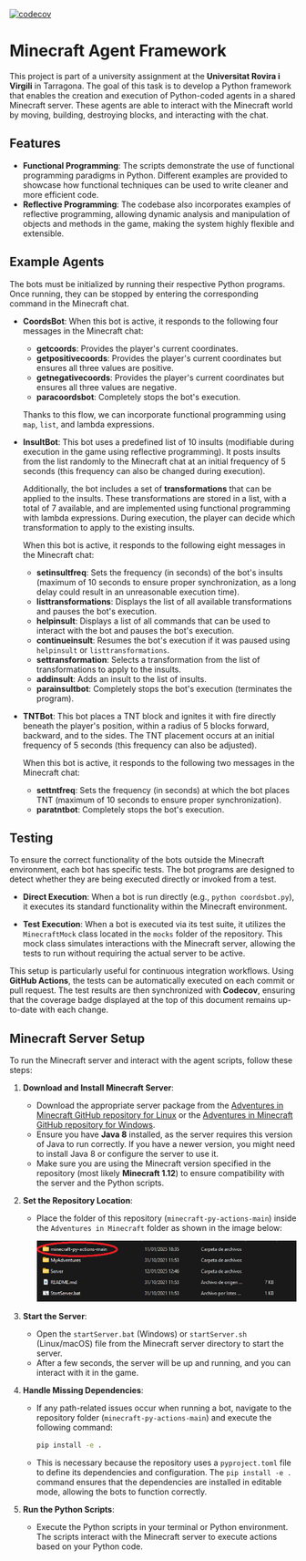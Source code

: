 [![codecov](https://codecov.io/gh/APozo04/minecraft-py-actions/graph/badge.svg?token=HKLF1MQHO3)](https://codecov.io/gh/APozo04/minecraft-py-actions)

# Minecraft Agent Framework

This project is part of a university assignment at the **Universitat Rovira i Virgili** in Tarragona. The goal of this task is to develop a Python framework that enables the creation and execution of Python-coded agents in a shared Minecraft server. These agents are able to interact with the Minecraft world by moving, building, destroying blocks, and interacting with the chat.

## Features
- **Functional Programming**: The scripts demonstrate the use of functional programming paradigms in Python. Different examples are provided to showcase how functional techniques can be used to write cleaner and more efficient code.
- **Reflective Programming**: The codebase also incorporates examples of reflective programming, allowing dynamic analysis and manipulation of objects and methods in the game, making the system highly flexible and extensible.
  
## Example Agents

The bots must be initialized by running their respective Python programs. Once running, they can be stopped by entering the corresponding command in the Minecraft chat.

- **CoordsBot**:
  When this bot is active, it responds to the following four messages in the Minecraft chat:
  - **getcoords**: Provides the player's current coordinates.
  - **getpositivecoords**: Provides the player's current coordinates but ensures all three values are positive.
  - **getnegativecoords**: Provides the player's current coordinates but ensures all three values are negative.
  - **paracoordsbot**: Completely stops the bot's execution.

  Thanks to this flow, we can incorporate functional programming using `map`, `list`, and lambda expressions.

- **InsultBot**:
  This bot uses a predefined list of 10 insults (modifiable during execution in the game using reflective programming). It posts insults from the list randomly to the Minecraft chat at an initial frequency of 5 seconds (this frequency can also be changed during execution). 

  Additionally, the bot includes a set of **transformations** that can be applied to the insults. These transformations are stored in a list, with a total of 7 available, and are implemented using functional programming with lambda expressions. During execution, the player can decide which transformation to apply to the existing insults.

  When this bot is active, it responds to the following eight messages in the Minecraft chat:
  - **setinsultfreq**: Sets the frequency (in seconds) of the bot's insults (maximum of 10 seconds to ensure proper synchronization, as a long delay could result in an unreasonable execution time).
  - **listtransformations**: Displays the list of all available transformations and pauses the bot's execution.
  - **helpinsult**: Displays a list of all commands that can be used to interact with the bot and pauses the bot's execution.
  - **continueinsult**: Resumes the bot's execution if it was paused using `helpinsult` or `listtransformations`.
  - **settransformation**: Selects a transformation from the list of transformations to apply to the insults.
  - **addinsult**: Adds an insult to the list of insults.
  - **parainsultbot**: Completely stops the bot's execution (terminates the program).

- **TNTBot**:
  This bot places a TNT block and ignites it with fire directly beneath the player's position, within a radius of 5 blocks forward, backward, and to the sides. The TNT placement occurs at an initial frequency of 5 seconds (this frequency can also be adjusted).

  When this bot is active, it responds to the following two messages in the Minecraft chat:
  - **settntfreq**: Sets the frequency (in seconds) at which the bot places TNT (maximum of 10 seconds to ensure proper synchronization).
  - **paratntbot**: Completely stops the bot's execution.

## Testing

To ensure the correct functionality of the bots outside the Minecraft environment, each bot has specific tests. The bot programs are designed to detect whether they are being executed directly or invoked from a test. 

- **Direct Execution**: When a bot is run directly (e.g., `python coordsbot.py`), it executes its standard functionality within the Minecraft environment.
  
- **Test Execution**: When a bot is executed via its test suite, it utilizes the `MinecraftMock` class located in the `mocks` folder of the repository. This mock class simulates interactions with the Minecraft server, allowing the tests to run without requiring the actual server to be active.

This setup is particularly useful for continuous integration workflows. Using **GitHub Actions**, the tests can be automatically executed on each commit or pull request. The test results are then synchronized with **Codecov**, ensuring that the coverage badge displayed at the top of this document remains up-to-date with each change.


## Minecraft Server Setup

To run the Minecraft server and interact with the agent scripts, follow these steps:

1. **Download and Install Minecraft Server**:
   - Download the appropriate server package from the [Adventures in Minecraft GitHub repository for Linux](https://github.com/AdventuresInMinecraft/AdventuresInMinecraft-Linux) or the [Adventures in Minecraft GitHub repository for Windows](https://github.com/AdventuresInMinecraft/AdventuresInMinecraft-PC).
   - Ensure you have **Java 8** installed, as the server requires this version of Java to run correctly. If you have a newer version, you might need to install Java 8 or configure the server to use it.
   - Make sure you are using the Minecraft version specified in the repository (most likely **Minecraft 1.12**) to ensure compatibility with the server and the Python scripts.

2. **Set the Repository Location**:
   - Place the folder of this repository (`minecraft-py-actions-main`) inside the `Adventures in Minecraft` folder as shown in the image below:

     ![Repository Placement](./img/minecraft-py-actions-ubication.png)

3. **Start the Server**:
   - Open the `startServer.bat` (Windows) or `startServer.sh` (Linux/macOS) file from the Minecraft server directory to start the server. 
   - After a few seconds, the server will be up and running, and you can interact with it in the game.

3. **Handle Missing Dependencies**:
   - If any path-related issues occur when running a bot, navigate to the repository folder (`minecraft-py-actions-main`) and execute the following command:
     
     ```bash
     pip install -e .
     ```
   - This is necessary because the repository uses a `pyproject.toml` file to define its dependencies and configuration. The `pip install -e .` command ensures that the dependencies are installed in editable mode, allowing the bots to function correctly.

5. **Run the Python Scripts**:
   - Execute the Python scripts in your terminal or Python environment. The scripts interact with the Minecraft server to execute actions based on your Python code.
